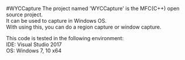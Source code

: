 #WYCCapture
The project named 'WYCCapture' is the MFC(C++) open source project.  
It can be used to capture in Windows OS.  
With using this, you can do a region capture or window capture.

This code is tested in the following environment:  
IDE: Visual Studio 2017  
OS: Windows 7, 10 x64  
